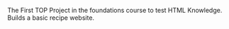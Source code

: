 The First TOP Project in the foundations course to test HTML Knowledge. Builds a basic recipe website.
